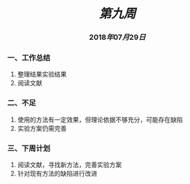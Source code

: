 # $$第九周$$
### $$2018年07月29日$$

### 一、工作总结
1. 整理结果实验结果
2. 阅读文献

### 二、不足
1. 使用的方法有一定效果，但理论依据不够充分，可能存在缺陷
2. 实验方案仍需完善

### 三、下周计划
1. 阅读文献，寻找新方法，完善实验方案
2. 针对现有方法的缺陷进行改进





